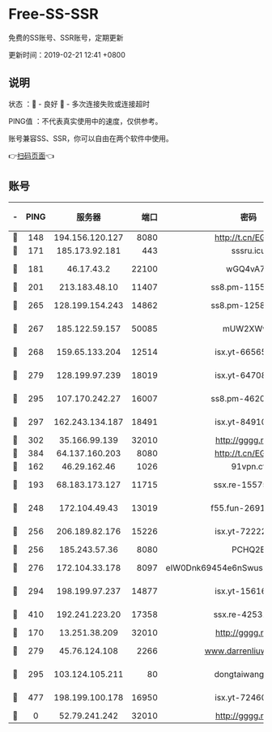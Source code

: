 # Free-SS-SSR

免费的SS账号、SSR账号，定期更新

更新时间：2019-02-21 12:41 +0800

## 说明

状态     ：🙂 - 良好 🙁 - 多次连接失败或连接超时

PING值   ：不代表真实使用中的速度，仅供参考。

账号兼容SS、SSR，你可以自由在两个软件中使用。

👉[扫码页面](https://liesauer.github.io/free-ss-ssr.github.io/)👈

## 账号

|-|PING|服务器|端口|密码|加密方式|区域|
|:----:|:----:|:-----:|-----:|:----:|:----:|:----:|
|🙂|148|194.156.120.127|8080|http://t.cn/EGJIyrl|rc4-md5|RU|
|🙂|171|185.173.92.181|443|sssru.icu|rc4-md5|RU|
|🙂|181|46.17.43.2|22100|wGQ4vA7D|aes-256-gcm|RU|
|🙂|201|213.183.48.10|11407|ss8.pm-11550642|rc4-md5|RU|
|🙂|265|128.199.154.243|14862|ss8.pm-12583893|aes-256-cfb|SG|
|🙂|267|185.122.59.157|50085|mUW2XWw8|aes-256-cfb|GB|
|🙂|268|159.65.133.204|12514|isx.yt-66565507|aes-256-cfb|SG|
|🙂|279|128.199.97.239|18019|isx.yt-64708187|aes-256-cfb|SG|
|🙂|295|107.170.242.27|16007|ss8.pm-46207230|aes-256-cfb|US|
|🙂|297|162.243.134.187|18491|isx.yt-84910823|aes-256-cfb|US|
|🙂|302|35.166.99.139|32010|http://gggg.rocks|chacha20|US|
|🙂|384|64.137.160.203|8080|http://t.cn/EGJIyrl|rc4-md5|CA|
|🙂|162|46.29.162.46|1026|91vpn.cf|rc4-md5|RU|
|🙂|193|68.183.173.127|11715|ssx.re-15575310|aes-256-cfb|US|
|🙂|248|172.104.49.43|13019|f55.fun-26915398|aes-256-cfb|SG|
|🙂|256|206.189.82.176|15226|isx.yt-72222677|aes-256-cfb|SG|
|🙂|256|185.243.57.36|8080|PCHQ2E|rc4-md5|US|
|🙂|276|172.104.33.178|8097|eIW0Dnk69454e6nSwuspv9DmS201tQ0D|aes-256-cfb|SG|
|🙂|294|198.199.97.237|14877|isx.yt-15616961|aes-256-cfb|US|
|🙂|410|192.241.223.20|17358|ssx.re-42531129|aes-256-cfb|US|
|🙁|170|13.251.38.209|32010|http://gggg.rocks|chacha20|SG|
|🙁|279|45.76.124.108|2266|www.darrenliuwei.com|aes-256-cfb|AU|
|🙁|295|103.124.105.211|80|dongtaiwang.com|aes-256-cfb|US|
|🙁|477|198.199.100.178|16950|isx.yt-72460232|aes-256-cfb|US|
|🙁|0|52.79.241.242|32010|http://gggg.rocks|chacha20|KR|
